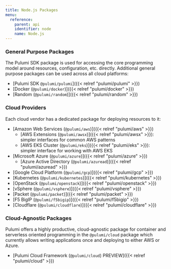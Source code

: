 ```yaml
---
title: Node.js Packages
menu:
  reference:
    parent: api
    identifier: node
    name: Node.js
---
```


### General Purpose Packages

The Pulumi SDK package is used for accessing the core programming model around resources, configuration, etc.
directly. Additional general purpose packages can be used across all cloud platforms:

* [Pulumi SDK `@pulumi/pulumi`]({{< relref "pulumi/pulumi" >}})
* [Docker (`@pulumi/docker`)]({{< relref "pulumi/docker" >}})
* [Random (`@pulumi/random`)]({{< relref "pulumi/random" >}})

### Cloud Providers

Each cloud vendor has a dedicated package for deploying resources to it:

* [Amazon Web Services (`@pulumi/aws`)]({{< relref "pulumi/aws" >}})
    * [AWS Extensions (`@pulumi/awsx`)]({{< relref "pulumi/awsx" >}}): simpler interfaces for common AWS patterns
    * [AWS EKS Cluster (`@pulumi/eks`)]({{< relref "pulumi/eks" >}}): simpler interface for working with AWS EKS
* [Microsoft Azure (`@pulumi/azure`)]({{< relref "pulumi/azure" >}})
    * [Azure Active Directory (`@pulumi/azuread`)]({{< relref "pulumi/azuread" >}})
* [Google Cloud Platform (`@pulumi/gcp`)]({{< relref "pulumi/gcp" >}})
* [Kubernetes (`@pulumi/kubernetes`)]({{< relref "pulumi/kubernetes" >}})
* [OpenStack (`@pulumi/openstack`)]({{< relref "pulumi/openstack" >}})
* [vSphere (`@pulumi/vsphere`)]({{< relref "pulumi/vsphere" >}})
* [Packet (`@pulumi/packet`)]({{< relref "pulumi/packet" >}})
* [F5 BigIP (`@pulumi/f5bigip`)]({{< relref "pulumi/f5bigip" >}})
* [Cloudflare (`@pulumi/cloudflare`)]({{< relref "pulumi/cloudflare" >}})

### Cloud-Agnostic Packages

Pulumi offers a highly productive, cloud-agnostic package for container and serverless oriented programming in the
`@pulumi/cloud` package which currently allows writing applications once and deploying to either AWS or Azure.

* [Pulumi Cloud Framework (`@pulumi/cloud`) <span class="badge badge-preview">PREVIEW</span>]({{< relref "pulumi/cloud" >}})
